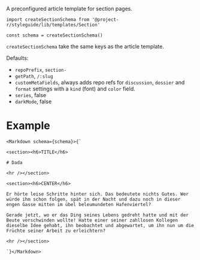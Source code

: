 A preconfigured article template for section pages.

```code|lang-jsx
import createSectionSchema from '@project-r/styleguide/lib/templates/Section'

const schema = createSectionSchema()
```

`createSectionSchema` take the same keys as the article template.

Defaults:
- `repoPrefix`, `section-`
- `getPath`, `/:slug`
- `customMetaFields`, always adds repo refs for `discussion`, `dossier` and `format` settings with a `kind` (font) and `color` field.
- `series`, false
- `darkMode`, false

# Example

```react|noSource
<Markdown schema={schema}>{`

<section><h6>TITLE</h6>

# Dada

<hr /></section>

<section><h6>CENTER</h6>

Er hörte leise Schritte hinter sich. Das bedeutete nichts Gutes. Wer würde ihm schon folgen, spät in der Nacht und dazu noch in dieser engen Gasse mitten im übel beleumundeten Hafenviertel?

Gerade jetzt, wo er das Ding seines Lebens gedreht hatte und mit der Beute verschwinden wollte! Hatte einer seiner zahllosen Kollegen dieselbe Idee gehabt, ihn beobachtet und abgewartet, um ihn nun um die Früchte seiner Arbeit zu erleichtern?

<hr /></section>

`}</Markdown>
```
